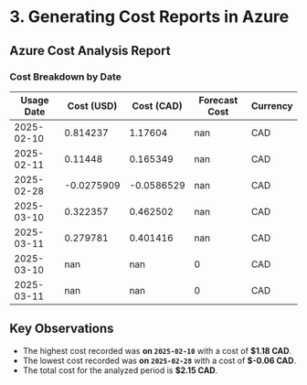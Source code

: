 # 3. Generating Cost Reports in Azure

## Azure Cost Analysis Report

### **Cost Breakdown by Date**

| Usage Date | Cost (USD) | Cost (CAD) | Forecast Cost | Currency |
|------------|------------|------------|---------------|----------|
| 2025-02-10  |   0.814237  |   1.17604   |            nan | CAD        |
| 2025-02-11  |   0.11448   |   0.165349  |            nan | CAD        |
| 2025-02-28  |  -0.0275909 |  -0.0586529 |            nan | CAD        |
| 2025-03-10  |   0.322357  |   0.462502  |            nan | CAD        |
| 2025-03-11  |   0.279781  |   0.401416  |            nan | CAD        |
| 2025-03-10  | nan         | nan         |              0 | CAD        |
| 2025-03-11  | nan         | nan         |              0 | CAD        |

## **Key Observations**
- The highest cost recorded was **on `2025-02-10`** with a cost of **$1.18 CAD**.
- The lowest cost recorded was **on `2025-02-28`** with a cost of **$-0.06 CAD**.
- The total cost for the analyzed period is **$2.15 CAD**.
